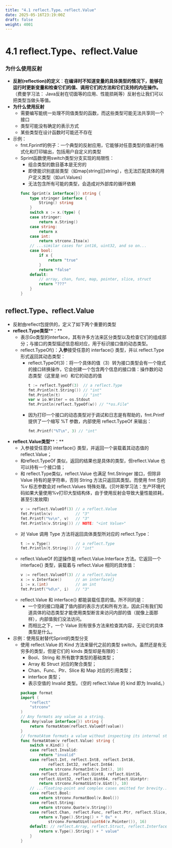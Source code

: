 ```yaml
---
title: "4.1 reflect.Type、reflect.Value"
date: 2025-05-16T23:19:00Z
draft: false
weight: 4001
---
```


# 4.1 reflect.Type、reflect.Value

### 为什么使用反射

- **反射(reflection)的定义**：**在编译时不知道变量的具体类型的情况下，能够在运行时更新变量和检查它们的值、调用它们的方法和它们支持的内在操作。**（费曼学习法： Java反射在切面等的应用、性能损耗等）反射也让我们可以把类型当做头等值。
- **为什么使用反射**
    - 需要编写能统一处理不同值类型的函数，而这些类型可能无法共享同一个接口
    - 类型可能没有确定的表示方式
    - 某些类型在设计函数时可能还不存在
- 示例：
    - fmt.Fprintf的例子：一个典型的反射应用，它能够对任意类型的值进行格式化和打印输出，包括用户自定义的类型
    - Sprint函数使用switch类型分支实现的局限性：
        - 组合类型的数目基本是无穷的
        - 即使能识别底层类型（如map[string][]string），也无法匹配具体的用户定义类型（如url.Values）
        - 无法包含所有可能的类型，会造成对外部库的循环依赖
        ```go
        func Sprint(x interface{}) string {
            type stringer interface {
                String() string
            }
            switch x := x.(type) {
            case stringer:
                return x.String()
            case string:
                return x
            case int:
                return strconv.Itoa(x)
            // ...similar cases for int16, uint32, and so on...
            case bool:
                if x {
                    return "true"
                }
                return "false"
            default:
                // array, chan, func, map, pointer, slice, struct
                return "???"
            }
        }
        ```


## **reflect.Type、reflect.Value**

- 反射由reflect包提供的，定义了如下两个重要的类型
- **reflect.Type类型****：**
    - 表示Go类型的interface，其有许多方法来区分类型以及检查它们的组成部分；与接口的类型描述信息相对应，用于标识接口值的动态类型。
    - reflect.TypeOf()：**入参**接受任意的 interface{} 类型，并以 reflect.Type 形式返回其动态类型：
        - reflect.TypeOf(3)：将一个具体的值（3）转为接口类型会有一个隐式的接口转换操作，它会创建一个包含两个信息的接口值：操作数的动态类型（这里是 int）和它的动态的值
            ```go
            t := reflect.TypeOf(3)  // a reflect.Type
            fmt.Println(t.String()) // "int"
            fmt.Println(t)          // "int"
            var w io.Writer = os.Stdout
            fmt.Println(reflect.TypeOf(w)) // "*os.File"
            ```
        - 因为打印一个接口的动态类型对于调试和日志是有帮助的，fmt.Printf 提供了一个缩写 %T 参数，内部使用 reflect.TypeOf 来输出：
            ```go
            fmt.Printf("%T\n", 3) // "int"
            ```
- **reflect.Value类型****：**
    - 入参接受任意的 interface{} 类型，并返回一个装载着其动态值的 reflect.Value； 
    - 和reflect.TypeOf 类似，返回的结果也是具体的类型，但reflect.Value 也可以持有一个接口值；
    - 和 reflect.Type类似，reflect.Value 也满足 fmt.Stringer 接口，但除非 Value 持有的是字符串，否则 String 方法只返回其类型。而使用 fmt 包的 %v 标志参数会对 reflect.Values 特殊处理。(贝叶斯学习法：生产环境代码如果大量使用%v打印大型结构体，由于使用反射会导致大量性能损耗，甚至引发故障)
        ```go
        v := reflect.ValueOf(3) // a reflect.Value
        fmt.Println(v)          // "3"
        fmt.Printf("%v\n", v)   // "3"
        fmt.Println(v.String()) // NOTE: "<int Value>"
        ```
    - 对 Value 调用 Type 方法将返回具体类型所对应的 reflect.Type：
        ```go
        t := v.Type()           // a reflect.Type
        fmt.Println(t.String()) // "int"
        ```
    - reflect.ValueOf 的逆操作是 reflect.Value.Interface 方法。它返回一个 interface{} 类型，装载着与 reflect.Value 相同的具体值：
        ```go
        v := reflect.ValueOf(3) // a reflect.Value
        x := v.Interface()      // an interface{}
        i := x.(int)            // an int
        fmt.Printf("%d\n", i)   // "3"
        ```
    - reflect.Value 和 interface{} 都能装载任意的值。所不同的是：
        - 一个空的接口隐藏了值内部的表示方式和所有方法，因此只有我们知道具体的动态类型才能使用类型断言来访问内部的值（就像上面那样），内部值我们没法访问。
        - 而相比之下，一个 Value 则有很多方法来检查其内容，无论它的具体类型是什么。
- 示例：使用反射替代Sprint的类型分支
    - 使用 reflect.Value 的 Kind 方法来替代之前的类型 switch。虽然还是有无穷多的类型，但是它们的 kinds 类型却是有限的：
        - Bool、String 和 所有数字类型的基础类型；
        - Array 和 Struct 对应的聚合类型；
        - Chan、Func、Ptr、Slice 和 Map 对应的引用类型；
        - interface 类型；
        - 表示空值的 Invalid 类型。（空的 reflect.Value 的 kind 即为 Invalid。）
        ```go
        package format
        import (
            "reflect"
            "strconv"
        )
        // Any formats any value as a string.
        func Any(value interface{}) string {
            return formatAtom(reflect.ValueOf(value))
        }
        // formatAtom formats a value without inspecting its internal structure.
        func formatAtom(v reflect.Value) string {
            switch v.Kind() {
            case reflect.Invalid:
                return "invalid"
            case reflect.Int, reflect.Int8, reflect.Int16,
        	        reflect.Int32, reflect.Int64:
                return strconv.FormatInt(v.Int(), 10)
            case reflect.Uint, reflect.Uint8, reflect.Uint16,
                reflect.Uint32, reflect.Uint64, reflect.Uintptr:
                return strconv.FormatUint(v.Uint(), 10)
            // ...floating-point and complex cases omitted for brevity...
            case reflect.Bool:
                return strconv.FormatBool(v.Bool())
            case reflect.String:
                return strconv.Quote(v.String())
            case reflect.Chan, reflect.Func, reflect.Ptr, reflect.Slice, reflect.Map:
                return v.Type().String() + " 0x" +
                    strconv.FormatUint(uint64(v.Pointer()), 16)
            default: // reflect.Array, reflect.Struct, reflect.Interface
                return v.Type().String() + " value"
            }
        }
        ```




